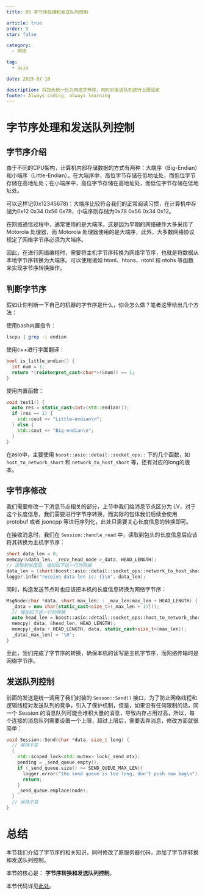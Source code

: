 ```yaml
---
title: 09 字节序处理和发送队列控制

article: true
order: 9
star: false

category:
  - 网络

tag:
  - asio

date: 2025-07-10

description: 将包头统一化为网络字节序，同时对发送队列进行上限设定
footer: Always coding, always learning
---
```


<!-- more -->

# 字节序处理和发送队列控制

## 字节序介绍

由于不同的CPU架构，计算机内部存储数据的方式有两种：大端序（Big-Endian）和小端序（Little-Endian）。在大端序中，高位字节存储在低地址处，而低位字节存储在高地址处；在小端序中，高位字节存储在高地址处，而低位字节存储在低地址处。

可以这样记(0x12345678)：大端序比较符合我们的正常阅读习惯，在计算机中存储为0x12 0x34 0x56 0x78，小端序则存储为0x78 0x56 0x34 0x12。

在网络通信过程中，通常使用的是大端序。这是因为早期的网络硬件大多采用了 Motorola 处理器，而 Motorola 处理器使用的是大端序，此外，大多数网络协议规定了网络字节序必须为大端序。

因此，在进行网络编程时，需要将主机字节序转换为网络字节序，也就是将数据从本地字节序转换为大端序。可以使用诸如 htonl、htons、ntohl 和 ntohs 等函数来实现字节序转换操作。

## 判断字节序

假如让你判断一下自己的机器的字节序是什么，你会怎么做？笔者这里给出几个方法：

使用bash内置指令：

```bash
lscpu | grep -i endian
```

使用c++进行字面翻译：

```cpp
bool is_little_endian() {
  int num = 1;
  return *(reinterpret_cast<char*>(&num)) == 1;
}
```

使用内置函数：

```cpp
void test1() {
  auto res = static_cast<int>(std::endian());
  if (res == 1) {
    std::cout << "Little-endian\n";
  } else {
    std::cout << "Big-endian\n";
  }
}
```

在asio中，主要使用 `boost::asio::detail::socket_ops::` 下的几个函数，如 `host_to_network_short` 和 `network_to_host_short` 等，还有对应的long的版本。

## 字节序修改

我们需要修改一下消息节点相关的部分，上节中我们给消息节点区分为 LV，对于这个长度信息，我们需要进行字节序转换，而实际的包体我们后续会使用 protobuf 或者 jsoncpp 等进行序列化，此处只需要关心长度信息的转换即可。

在接收消息时，我们在 `Session::handle_read` 中，读取到包头的长度信息后应该将其转换为主机字节序：

```cpp
short data_len = 0;
memcpy(&data_len, _recv_head_node->_data, HEAD_LENGTH);
// 读取到长度后，增加如下这一行的转换
data_len = (short)boost::asio::detail::socket_ops::network_to_host_short(static_cast<u_short>(data_len));
logger.info("receive data len is: {}\n", data_len);
```

同时，构造发送节点时也应该把本机的长度信息转换为网络字节序：

```cpp
MsgNode(char *data, short max_len) : _max_len(max_len + HEAD_LENGTH) {
  _data = new char[static_cast<size_t>(_max_len + 1)]();
  // 增加如下这一行的转换
  auto head_len = boost::asio::detail::socket_ops::host_to_network_short(static_cast<u_short>(max_len));
  memcpy(_data, &head_len, HEAD_LENGTH);
  memcpy(_data + HEAD_LENGTH, data, static_cast<size_t>(max_len));
  _data[_max_len] = '\0';
}
```

至此，我们完成了字节序的转换，确保本机的读写是主机字节序，而网络传输时是网络字节序。

## 发送队列控制

前面的发送是统一调用了我们封装的 `Sesson::Send()` 接口，为了防止网络线程和逻辑线程对发送队列的竞争，引入了保护机制，但是，如果没有任何限制的话，同一个 Session 的消息队列可能会堆积大量的消息，导致内存占用过高，所以，每个连接的消息队列需要设置一个上限，超过上限后，需要丢弃消息，修改方面就很简单：

```cpp
void Session::Send(char *data, size_t leng) {
  // 保持不变
  {
    std::scoped_lock<std::mutex> lock{_send_mtx};
    pending = _send_queue.empty();
    if (_send_queue.size() >= SEND_QUEUE_MAX_LEN){
      logger.error("the send queue is too long, don't push new bag\n");
      return;
    }
    _send_queue.emplace(node);
  }
  // 保持不变
}
```

# 总结

本节我们介绍了字节序的相关知识，同时修改了原服务器代码，添加了字节序转换和发送队列控制。

本节的核心是： **字节序转换和发送队列控制**。

本节代码详见[此处](https://github.com/KBchulan/ClBlogs-Src/blob/main/blogs-main/asio/9-bytes-order/src/main.cc)。